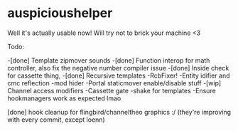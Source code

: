 # auspicioushelper
Well it's actually usable now! Will try not to brick your machine <3

Todo:

-[done] Template zipmover sounds
-[done] Function interop for math controller, also fix the negative number compiler issue
-[done] Inside check for cassette thing, 
-[done] Recursive templates
-RcbFixer!
-Entity idifier and cmc reflection
-mod hider
-Portal staticmover enable/disable stuff
-[wip] Channel access modifiers
-Cassette gate
-shake for templates
-Ensure hookmanagers work as expected lmao


[done] hook cleanup for flingbird/channeltheo
graphics :/ (they're improving with every commit, except loenn)
